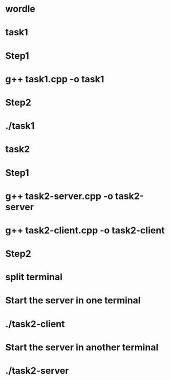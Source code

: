 # wordle

# task1
# Step1
# g++ task1.cpp -o task1

# Step2
# ./task1


# task2
# Step1
# g++ task2-server.cpp -o task2-server
# g++ task2-client.cpp -o task2-client


# Step2
# split terminal

# Start the server in one terminal
# ./task2-client

# Start the server in another terminal
# ./task2-server


